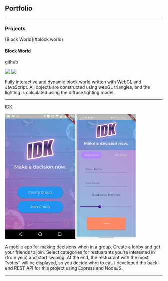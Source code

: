 ## Portfolio

---

### Projects

[Block World](#block world)

#### Block World

[github](https://github.com/kevinyluo/BlockWorld)

<p float="left">
    <img src="images/webgl.gif" width="500"/>
    <img src="images/webgl2.gif" width="500"/>
</p>

Fully interactive and dynamic block world written with WebGL and JavaScript. All objects are constructed using webGL triangles, and the lighting is calculated using the diffuse lighting model.

---

[IDK](https://github.com/nachiketingle/same_home_diff_hacks/tree/backend)

<p float="left">
    <img src="images/IDK.gif" height="400"/>
    <img src="images/IDK2.jpg" height="400"/>
</p>

A mobile app for making decisions when in a group. Create a lobby and get your friends to join. Select categories for restuarants you're interested in (from yelp) and start swiping. At the end, the restuarant with the most "votes" will be displayed, so you decide whre to eat. I developed the back-end REST API for this project using Express and NodeJS.

---
